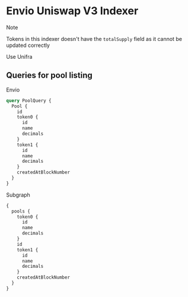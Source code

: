 
# Envio Uniswap V3 Indexer

> [!NOTE]
> Tokens in this indexer doesn't have the `totalSupply` field as it cannot be updated correctly

Use Unifra


## Queries for pool listing

Envio

```graphql
query PoolQuery {
  Pool {
    id
    token0 {
      id
      name
      decimals
    }
    token1 {
      id
      name
      decimals
    }
    createdAtBlockNumber
  }
}
```

Subgraph

```graphql
{
  pools {
    token0 {
      id
      name
      decimals
    }
    id
    token1 {
      id
      name
      decimals
    }
    createdAtBlockNumber
  }
}
```